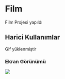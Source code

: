<h1>Film</h1>

Film Projesi yapıldı

<h2>Harici Kullanımlar</h2>

Gif yüklenmiştir

<h3>Ekran Görünümü</h3>

![](Film.Projesi.gif)